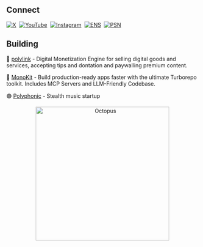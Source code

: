 ## Connect

[![X](https://img.shields.io/badge/X-b__b0t-000000?style=for-the-badge&logo=x&logoColor=white)](https://x.com/b_b0t)&nbsp;
[![YouTube](https://img.shields.io/badge/YouTube-b--b0t-FF0000?style=for-the-badge&logo=youtube&logoColor=white)](https://www.youtube.com/channel/b-b0t)&nbsp;
[![Instagram](https://img.shields.io/badge/Instagram-b__b0t-E4405F?style=for-the-badge&logo=instagram&logoColor=white)](https://www.instagram.com/b_b0t)&nbsp;
[![ENS](https://img.shields.io/badge/ENS-b--bot%2Eeth-0080BC?style=for-the-badge&logo=ethereum&logoColor=white)](https://app.ens.domains/name/b-bot.eth)&nbsp;
[![PSN](https://img.shields.io/badge/PSN-b--bot--v2-003791?style=for-the-badge&logo=playstation&logoColor=white)](https://psnprofiles.com/b-bot-v2)

## Building

💠 [polylink](https://poly.link/?ref=github) - Digital Monetization Engine for selling digital goods and services, accepting tips and dontation and paywalling premium content.

🔶 [MonoKit](https://monokit.dev/?ref=github) - Build production-ready apps faster with the ultimate Turborepo toolkit. Includes MCP Servers and LLM-Friendly Codebase.

🟣 [Polyphonic](https://polyphonic.io/?ref=github) - Stealth music startup

<p align="center">
  <img
    src="https://cdn.byronpolley.com/octopus.svg"
    alt="Octopus"
    width="350"
  />
</p>
